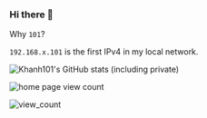 ### Hi there 👋

Why `101`?

`192.168.x.101` is the first IPv4 in my local network.

![Khanh101's GitHub stats (including private)](https://github-readme-stats.vercel.app/api?username=khanh101&count_private=true&show_icons=true)




<!--
**khanh101/khanh101** is a ✨ _special_ ✨ repository because its `README.md` (this file) appears on your GitHub profile.

Here are some ideas to get you started:

- 🔭 I’m currently working on ...
- 🌱 I’m currently learning ...
- 👯 I’m looking to collaborate on ...
- 🤔 I’m looking for help with ...
- 💬 Ask me about ...
- 📫 How to reach me: ...
- 😄 Pronouns: ...
- ⚡ Fun fact: ...
-->


![home page](https://khanh101.github.io) view count


![view_count](https://hits.seeyoufarm.com/api/count/keep/badge.svg?url=https%3A%2F%2Fkhanh101.github.io%2Fabout.html&count_bg=%2379C83D&title_bg=%23555555&icon=&icon_color=%23E7E7E7&title=view_count&edge_flat=false)

